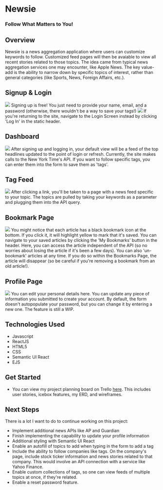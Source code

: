 # Newsie
### Follow What Matters to You!
## Overview
Newsie is a news aggregation application where users can customize keywords to follow. Customized feed pages will then be avaiable to view all recent stories related to those topics.
The idea came from typical news aggregation services one may encounter, like Apple News. The key value-add is the ability to narrow down by specific topics of interest, rather than general categories (like Sports, News, Foreign Affairs, etc.).
## Signup & Login
<img src='https://imgur.com/0LGs0Zn.jpg'>
Signing up is free! You just need to provide your name, email, and a password (otherwise, there wouldn't be a way to save your tags!)
<img src='https://imgur.com/xvL0Wfk.jpg'>
If you're returning to the site, navigate to the Login Screen instead by clicking 'Log In' in the static header.

## Dashboard
<img src='https://imgur.com/qMQ8t49.jpg'>
After signing up and logging in, your default view will be a feed of the top headlines updated to the point of login or refresh. Currently, the site makes calls to the New York Time's API. If you want to follow specific tags, you can enter them into the form to save them as 'tags'. 

## Tag Feed
<img src='https://imgur.com/UhJJ2Kl.jpg'>
After clicking a link, you'll be taken to a page with a news feed specific to your topic. The topics are pulled by taking your keywords as a parameter and plugging them into the API query. 

## Bookmark Page
<img src='https://imgur.com/2dJw9Xe.jpg'>
You might notice that each article has a black bookmark icon at the bottom. If you click it, it will highlight yellow to mark that it's saved. You can navigate to your saved articles by clicking the 'My Bookmarks' button in the header. Here, you can access the article independent of the API (so no worries about losing the article if it's been a few days). You can also 'un-bookmark' articles at any time. If you do so within the Bookmarks Page, the article will disappear (so be careful if you're removing a bookmark from an old article!).

## Profile Page
<img src='https://imgur.com/OvvEHXr.jpg'>
You can edit your personal details here. You can update any piece of information you submitted to create your account. By default, the form doesn't autopopulate your password, but you can change it by entering a new one. The feature is still a WIP.

## Technologies Used
- Javascript
- ReactJS
- HTML5
- CSS
- Semantic UI React
- EJS

## Get Started
- You can view my project planning board on Trello [here](https://trello.com/b/mIstvbAR/newsie). This includes user stories, icebox features, my ERD, and wireframes.

## Next Steps
There is a lot I want to do to continue working on this project:
- Implement additional news APIs like AP and Guardian
- Finish implementing the capability to update your profile information
- Additional styling with Semantic UI React
- Enable an autofill of topics to add when typing in the form to add a tag
- Include the ability to follow companies like tags. On the company's page, include stock ticker information and news stories related to that company. This would involve an API connection with a service like Yahoo Finance.
- Enable custom collections of tags, so one can view feeds of multiple topics at once, if they're related. 
- Enable a reset password feature.





